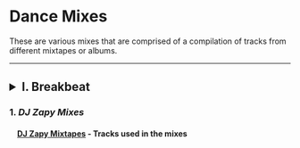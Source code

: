 # Dance Mixes

These are various mixes that are comprised of a compilation of tracks
from different mixtapes or albums.

___

## <details><summary>I. Breakbeat</summary>

### 1. *DJ Zapy Mixes*
#### &emsp;[DJ Zapy Mixtapes](https://github.com/Jetchan204/Jetchan204.github.io/blob/master/B04_Dance_Mixes/dj_zapy_mixtapes.txt) - Tracks used in the mixes </details>
